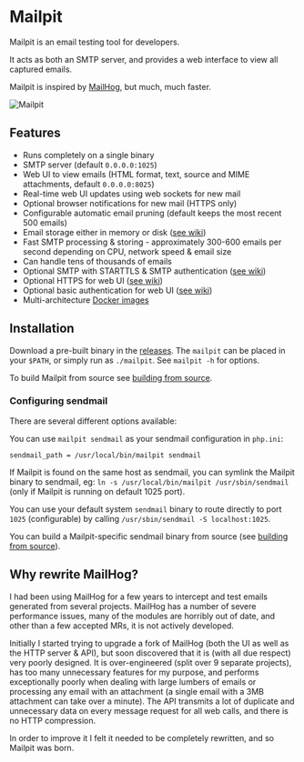 # Mailpit

Mailpit is an email testing tool for developers.

It acts as both an SMTP server, and provides a web interface to view all captured emails.

Mailpit is inspired by [MailHog](#why-rewrite-mailhog), but much, much faster.

![Mailpit](https://raw.githubusercontent.com/axllent/mailpit/develop/screenshot.png)


## Features

- Runs completely on a single binary
- SMTP server (default `0.0.0.0:1025`)
- Web UI to view emails (HTML format, text, source and MIME attachments, default `0.0.0.0:8025`)
- Real-time web UI updates using web sockets for new mail
- Optional browser notifications for new mail (HTTPS only)
- Configurable automatic email pruning (default keeps the most recent 500 emails)
- Email storage either in memory or disk ([see wiki](https://github.com/axllent/mailpit/wiki/Email-storage))
- Fast SMTP processing & storing - approximately 300-600 emails per second depending on CPU, network speed & email size
- Can handle tens of thousands of emails
- Optional SMTP with STARTTLS & SMTP authentication ([see wiki](https://github.com/axllent/mailpit/wiki/SMTP-with-STARTTLS-and-authentication))
- Optional HTTPS for web UI ([see wiki](https://github.com/axllent/mailpit/wiki/HTTPS))
- Optional basic authentication for web UI ([see wiki](https://github.com/axllent/mailpit/wiki/Basic-authentication))
- Multi-architecture [Docker images](https://github.com/axllent/mailpit/wiki/Docker-images)


## Installation

Download a pre-built binary in the [releases](https://github.com/axllent/mailpit/releases/latest). The `mailpit` can be placed in your `$PATH`, or simply run as `./mailpit`. See `mailpit -h` for options.

To build Mailpit from source see [building from source](https://github.com/axllent/mailpit/wiki/Building-from-source).


### Configuring sendmail

There are several different options available:

You can use `mailpit sendmail` as your sendmail configuration in `php.ini`:
```
sendmail_path = /usr/local/bin/mailpit sendmail
```

If Mailpit is found on the same host as sendmail, you can symlink the Mailpit binary to sendmail, eg: `ln -s /usr/local/bin/mailpit /usr/sbin/sendmail`  (only if Mailpit is running on default 1025 port).

You can use your default system `sendmail` binary to route directly to port `1025` (configurable) by calling `/usr/sbin/sendmail -S localhost:1025`.

You can build a Mailpit-specific sendmail binary from source (see [building from source](https://github.com/axllent/mailpit/wiki/Building-from-source)).


## Why rewrite MailHog?

I had been using MailHog for a few years to intercept and test emails generated from several projects. MailHog has a number of severe performance issues, many of the modules are horribly out of date, and other than a few accepted MRs, it is not actively developed.

Initially I started trying to upgrade a fork of MailHog (both the UI as well as the HTTP server & API), but soon discovered that it is (with all due respect) very poorly designed. It is over-engineered (split over 9 separate projects), has too many unnecessary features for my purpose, and performs exceptionally poorly when dealing with large lumbers of emails or processing any email with an attachment (a single email with a 3MB attachment can take over a minute). The API transmits a lot of duplicate and unnecessary data on every message request for all web calls, and there is no HTTP compression.

In order to improve it I felt it needed to be completely rewritten, and so Mailpit was born.
